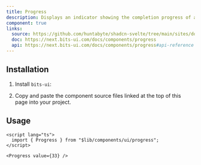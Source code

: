 ```yaml
---
title: Progress
description: Displays an indicator showing the completion progress of a task, typically displayed as a progress bar.
component: true
links:
  source: https://github.com/huntabyte/shadcn-svelte/tree/main/sites/docs/src/lib/registry/default/ui/progress
  doc: https://next.bits-ui.com/docs/components/progress
  api: https://next.bits-ui.com/docs/components/progress#api-reference
---
```


<script>
  import { ComponentPreview, ManualInstall, PMAddComp, PMInstall } from '$lib/components/docs';
</script>

<ComponentPreview name="progress-demo">

<div></div>

</ComponentPreview>

## Installation

<PMAddComp name="progress" />

<ManualInstall>

1. Install `bits-ui`:

<PMInstall command="bits-ui" />

2. Copy and paste the component source files linked at the top of this page into your project.

</ManualInstall>

## Usage

```svelte
<script lang="ts">
  import { Progress } from "$lib/components/ui/progress";
</script>

<Progress value={33} />
```
